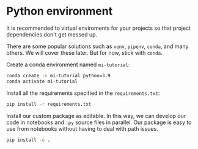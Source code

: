 # Python environment

It is recommended to virtual enviroments for your projects so that project dependencies don't get messed up.

There are some popular solutions such as `venv`, `pipenv`, `conda`, and many others. We will cover these later. But for now, stick with `conda`.

Create a conda environment named `mi-tutorial`:
```sh
conda create -n mi-tutorial python=3.9
conda activate mi-tutorial
```

Install all the requirements specified in the `requirements.txt`:
```sh
pip install -r requirements.txt
```

Install our custom package as editable. In this way, we can develop our code in notebooks and `.py` source files in parallel. Our package is easy to use from notebooks without having to deal with path issues.
```sh
pip install -e .
```